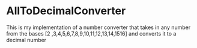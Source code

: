 # AllToDecimalConverter
This is my implementation of a number converter that takes in any number from the bases [2 ,3,4,5,6,7,8,9,10,11,12,13,14,1516] and converts it to a decimal number
